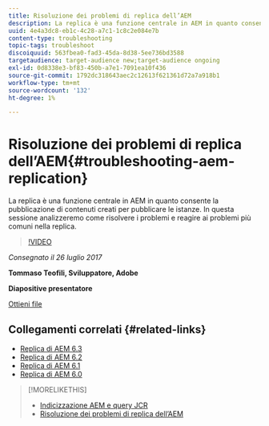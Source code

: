```yaml
---
title: Risoluzione dei problemi di replica dell’AEM
description: La replica è una funzione centrale in AEM in quanto consente la pubblicazione di contenuti creati per pubblicare le istanze. In questa sessione analizzeremo come risolvere i problemi e reagire ai problemi più comuni nella replica.
uuid: 4e4a3dc8-eb1c-4c28-a7c1-1c8c2e084e7b
content-type: troubleshooting
topic-tags: troubleshoot
discoiquuid: 563fbea0-fad3-45da-8d38-5ee736bd3588
targetaudience: target-audience new;target-audience ongoing
exl-id: 0d8338e3-bf83-450b-a7e1-7091ea10f436
source-git-commit: 1792dc318643aec2c12613f621361d72a7a918b1
workflow-type: tm+mt
source-wordcount: '132'
ht-degree: 1%

---
```


# Risoluzione dei problemi di replica dell’AEM{#troubleshooting-aem-replication}

La replica è una funzione centrale in AEM in quanto consente la pubblicazione di contenuti creati per pubblicare le istanze. In questa sessione analizzeremo come risolvere i problemi e reagire ai problemi più comuni nella replica.

>[!VIDEO](https://video.tv.adobe.com/v/19282/?quality=9)

*Consegnato il 26 luglio 2017*

**Tommaso Teofili, Sviluppatore, Adobe**

**Diapositive presentatore**

[Ottieni file](assets/aem-gems-troubleshooting-aem-replication.pdf)

## Collegamenti correlati {#related-links}

* [Replica di AEM 6.3](https://docs.adobe.com/docs/en/aem/6-3/deploy/configuring/replication.html)
* [Replica di AEM 6.2](https://docs.adobe.com/docs/en/aem/6-2/deploy/configuring/replication.html)
* [Replica di AEM 6.1](https://docs.adobe.com/docs/en/aem/6-1/deploy/configuring/replication.html)
* [Replica di AEM 6.0](https://docs.adobe.com/docs/en/aem/6-0/deploy/configuring/replication.html)

>[!MORELIKETHIS]
>
>* [Indicizzazione AEM e query JCR](aem-indexing-jcr-query.md)
>* [Risoluzione dei problemi di replica dell’AEM](aem-troubleshooting-aem-replication.md)
<!-- >>* [Adobe Experience Manager: AEM 6.x Maintenance Tasks](https://helpx.adobe.com/experience-manager/kt/eseminars/ccoo-aem-Aug-register.html) -->

